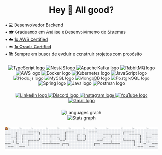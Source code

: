 <h1 align="center">Hey 👋 All good?</h1>

###

<p align="left">
  • 💻 Desenvolvedor Backend <br>
  • 🎓 Graduando em Análise e Desenvolvimento de Sistemas <br>
  • ☁️ <a href="https://www.credly.com/badges/f6a5333d-6d9b-4799-a880-da0e5118e464" target="_blank">1x AWS Certified</a> <br>
  • ☁️ <a href="https://catalog-education.oracle.com/ords/certview/sharebadge?id=A8BAAEAFEB5EAE9DB2AB8E8F22670DCC41CE87199C7EA13CC00F2F1D11EE6254" target="_blank">1x Oracle Certified</a> <br>
  • 📚 Sempre em busca de evoluir e construir projetos com propósito
</p>

###

<div align="center">
  <img src="https://skillicons.dev/icons?i=ts" height="40" alt="TypeScript logo" />
  <img src="https://skillicons.dev/icons?i=nestjs" height="40" alt="NestJS logo" />
  <img src="https://cdn.simpleicons.org/apachekafka/231F20" height="40" alt="Apache Kafka logo" />
  <img src="https://cdn.simpleicons.org/rabbitmq/FF6600" height="40" alt="RabbitMQ logo" />
  <img src="https://skillicons.dev/icons?i=aws" height="40" alt="AWS logo" />
  <img src="https://cdn.simpleicons.org/docker/2496ED" height="40" alt="Docker logo" />
  <img src="https://cdn.simpleicons.org/kubernetes/326CE5" height="40" alt="Kubernetes logo" />
  <img src="https://cdn.simpleicons.org/javascript/F7DF1E" height="40" alt="JavaScript logo" />
  <img src="https://cdn.simpleicons.org/nodedotjs/339933" height="40" alt="Node.js logo" />
  <img src="https://cdn.simpleicons.org/mysql/4479A1" height="40" alt="MySQL logo" />
  <img src="https://cdn.simpleicons.org/mongodb/47A248" height="40" alt="MongoDB logo" />
  <img src="https://cdn.simpleicons.org/postgresql/4169E1" height="40" alt="PostgreSQL logo" />
  <img src="https://cdn.simpleicons.org/spring/6DB33F" height="40" alt="Spring logo" />
  <img src="https://skillicons.dev/icons?i=java" height="40" alt="Java logo" />
  <img src="https://cdn.simpleicons.org/postman/FF6C37" height="40" alt="Postman logo" />
</div>

###

<div align="center">
  <a href="https://www.linkedin.com/in/andersonnmoreira/" target="_blank">
    <img src="https://img.shields.io/badge/LinkedIn-0077B5?logo=linkedin&logoColor=white&style=plastic" height="27" alt="LinkedIn logo" />
  </a>
  <a href="https://discordapp.com/users/andersonn.dev" target="_blank">
    <img src="https://img.shields.io/badge/Discord-7289DA?logo=discord&logoColor=white&style=plastic" height="27" alt="Discord logo" />
  </a>
  <a href="https://instagram.com/andersonn.dev" target="_blank">
    <img src="https://img.shields.io/badge/Instagram-E4405F?logo=instagram&logoColor=white&style=plastic" height="27" alt="Instagram logo" />
  </a>
  <a href="https://www.youtube.com/@andersondevprog" target="_blank">
    <img src="https://img.shields.io/badge/YouTube-FF0000?logo=youtube&logoColor=white&style=plastic" height="27" alt="YouTube logo" />
  </a>
  <a href="mailto:andersondevprog@gmail.com" target="_blank">
    <img src="https://img.shields.io/badge/Gmail-D14836?logo=gmail&logoColor=white&style=plastic" height="27" alt="Gmail logo" />
  </a>
</div>

###

<div align="center">
  <img src="https://github-readme-stats.vercel.app/api/top-langs?username=gtiAnderson&locale=en&layout=compact&card_width=320&langs_count=5&theme=dracula&hide_border=false" height="150" alt="Languages graph" />
  <br>
  <img src="https://github-readme-stats.vercel.app/api?username=gtiAnderson&show_icons=true&include_all_commits=true&count_private=true&theme=dracula&hide_border=false" height="150" alt="Stats graph" />
</div>

###

<picture>
  <source media="(prefers-color-scheme: dark)" srcset="https://raw.githubusercontent.com/gtiAnderson/gtiAnderson/output/pacman-contribution-graph-dark.svg">
  <source media="(prefers-color-scheme: light)" srcset="https://raw.githubusercontent.com/gtiAnderson/gtiAnderson/output/pacman-contribution-graph.svg">
  <img alt="Pac-Man contribution graph" src="https://raw.githubusercontent.com/gtiAnderson/gtiAnderson/output/pacman-contribution-graph.svg">
</picture>
